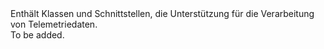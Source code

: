 <Namespace Name="Microsoft.ApplicationInsights.Extensibility">
  <Docs>
    <summary>Enthält Klassen und Schnittstellen, die Unterstützung für die Verarbeitung von Telemetriedaten.</summary> 
    <remarks>To be added.</remarks>
  </Docs>
</Namespace>
